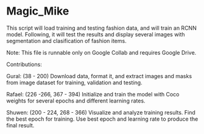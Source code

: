 # Magic_Mike
This script will load training and testing fashion data, and will train an RCNN model. Following, it will test the results and display several images with segmentation and clasification of fashion items.

Note: This file is runnable only on Google Collab and requires Google Drive.

Contributions: 

Gural: (38 - 200)
Download data, format it, and extract images and masks from image dataset for training, validation and testing.

Rafael: (226 -266, 367 - 394)
Initialize and train the model with Coco weights for several epochs and different learning rates. 

Shuwen: (200 - 224, 268 - 366)
Visualize and analyze training results. Find the best epoch for training. Use best epoch and learning rate to produce the final result. 
